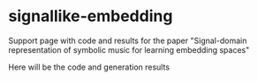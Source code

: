 # signallike-embedding
Support page with code and results for the paper "Signal-domain representation of symbolic music for learning embedding spaces"

Here will be the code and generation results
